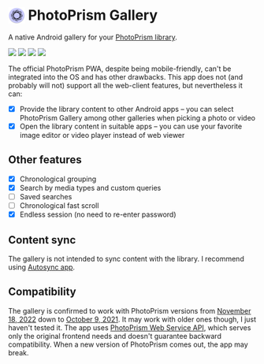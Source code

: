 # <img src="app/src/main/res/mipmap-hdpi/ic_launcher.png" alt="Icon" style="vertical-align: bottom; height: 1.2em;"/> PhotoPrism Gallery

A native Android gallery for your [PhotoPrism library](https://www.photoprism.app/). 

<p float="left">
<img src="https://user-images.githubusercontent.com/5675681/225753079-3c4448ea-a156-4abf-b0ee-ef23041bf139.png" width=200 />
<img src="https://user-images.githubusercontent.com/5675681/225748600-a47eb602-eaf5-42a5-9f82-24a22d40a916.png" width=200 />
<img src="https://user-images.githubusercontent.com/5675681/225748714-679f77db-4d75-4d74-b1ca-26d8b3d4c558.png" width=200 />
<img src="https://user-images.githubusercontent.com/5675681/225750857-e7ede4a2-e478-4eb7-a5bb-b4a98a84a1fe.png" width=200 />
</p>

The official PhotoPrism PWA, despite being mobile-friendly, can't be integrated into the OS and has other drawbacks.
This app does not (and probably will not) support all the web-client features, but nevertheless it can:
- [x] Provide the library content to other Android apps – you can select PhotoPrism Gallery among other galleries when picking a photo or video
- [x] Open the library content in suitable apps – you can use your favorite image editor or video player instead of web viewer

## Other features
- [x] Chronological grouping
- [x] Search by media types and custom queries
- [ ] Saved searches
- [ ] Chronological fast scroll
- [x] Endless session (no need to re-enter password)

## Content sync
The gallery is not intended to sync content with the library. I recommend using [Autosync app](https://play.google.com/store/apps/details?id=com.ttxapps.autosync).

## Compatibility
The gallery is confirmed to work with PhotoPrism versions from [November 18, 2022](https://github.com/photoprism/photoprism/releases/tag/221118-e58fee0fb) down to [October 9, 2021](https://github.com/photoprism/photoprism/releases/tag/211009-d6cc8df5). It may work with older ones though, I just haven't tested it.
The app uses [PhotoPrism Web Service API](https://docs.photoprism.app/developer-guide/api/), which serves only the original frontend needs and doesn't guarantee backward compatibility. When a new version of PhotoPrism comes out, the app may break.
